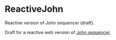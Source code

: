 # ReactiveJohn
Reactive version of John sequencer (draft).

Draft for a reactive web version of [John sequencer](http://vincentgoudard.com/john/).
